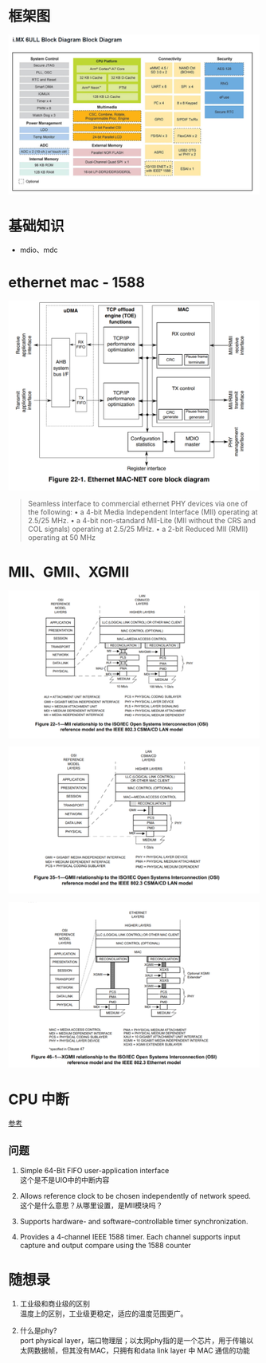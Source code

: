 # 框架图
![im6ull](./pictures/imx6ull.PNG)

# 基础知识
- mdio、mdc 

# ethernet mac - 1588

![以太MAC-1588](./pictures/ethernet_mac_net.PNG)

> 
> Seamless interface to commercial ethernet PHY devices via one of the following:
• a 4-bit Media Independent Interface (MII) operating at 2.5/25 MHz.
• a 4-bit non-standard MII-Lite (MII without the CRS and COL signals) operating
at 2.5/25 MHz.
• a 2-bit Reduced MII (RMII) operating at 50 MHz
>

# MII、GMII、XGMII

![MII](./pictures/MII.png)

![GMII](./pictures/GMII.png)

![XGMII](./pictures/XGMII.png)

# CPU 中断

[参考](https://www.codenong.com/27709349/)

## 问题
1. Simple 64-Bit FIFO user-application interface        
    这个是不是UIO中的中断内容
2. Allows reference clock to be chosen independently of network speed.      
    这个是什么意思？从哪里设置，是MII模块吗？
3. Supports hardware- and software-controllable timer synchronization.
   
4. Provides a 4-channel IEEE 1588 timer. Each channel supports input capture and output compare using the 1588 counter


# 随想录

1. 工业级和商业级的区别     
   温度上的区别，工业级更稳定，适应的温度范围更广。

2. 什么是phy?       
   port physical layer，端口物理层；以太网phy指的是一个芯片，用于传输以太网数据帧，但其没有MAC，只拥有和data link layer 中 MAC 通信的功能
